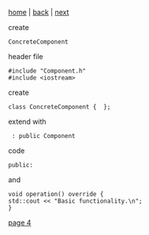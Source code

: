 [home](./page01.md) | [back](./page02.md) | [next](./page04.md)


create
```
ConcreteComponent
```
header file

```
#include "Component.h"
#include <iostream>
```
create
```
class ConcreteComponent {  };
```
extend with
```
 : public Component 
```
code
```
public:
```
and
```
void operation() override {
std::cout << "Basic functionality.\n";
}
```


[page 4](./page04.md)
